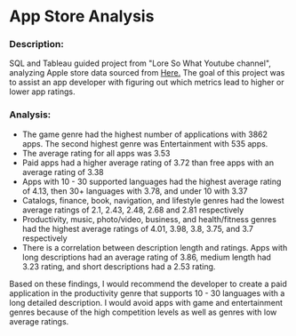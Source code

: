 # App Store Analysis

### Description:
SQL and Tableau guided project from "Lore So What Youtube channel", analyzing Apple store data sourced from [Here.](https://www.kaggle.com/datasets/ramamet4/app-store-apple-data-set-10k-apps?select=AppleStore.csv) The goal of this project was to assist an app developer with figuring out which metrics lead to higher or lower app ratings.

### Analysis:

* The game genre had the highest number of applications with 3862 apps. The second highest genre was Entertainment with 535 apps.
* The average rating for all apps was 3.53
* Paid apps had a higher average rating of 3.72 than free apps with an average rating of 3.38
* Apps with 10 - 30 supported languages had the highest average rating of 4.13, then 30+ languages with 3.78, and under 10 with 3.37
* Catalogs, finance, book, navigation, and lifestyle genres had the lowest average ratings of 2.1, 2.43, 2.48, 2.68 and 2.81 respectively
* Productivity, music, photo/video, business, and health/fitness genres had the highest average ratings of 4.01, 3.98, 3.8, 3.75, and 3.7 respectively
* There is a correlation between description length and ratings. Apps with long descriptions had an average rating of 3.86, medium length had 3.23 rating, and short descriptions had a 2.53 rating.

Based on these findings, I would recommend the developer to create a paid application in the productivity genre that supports 10 - 30 languages with a long detailed description. I would avoid apps with game and entertainment genres because of the high competition levels as well as genres with low average ratings. 
